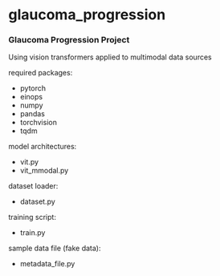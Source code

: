 # glaucoma_progression

### Glaucoma Progression Project

Using vision transformers applied to multimodal data sources

required packages:

* pytorch
* einops
* numpy
* pandas
* torchvision
* tqdm

model architectures: 

* vit.py
* vit_mmodal.py

dataset loader:

* dataset.py

training script:

* train.py

sample data file (fake data): 

* metadata_file.py
